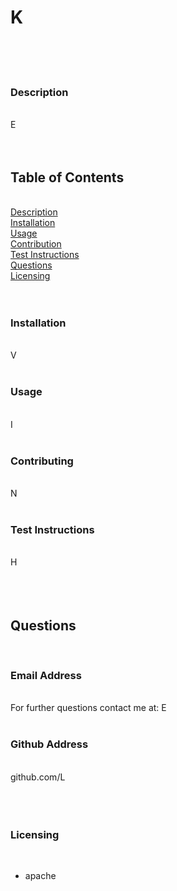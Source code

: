 # K  
&nbsp;  
&nbsp;  
&nbsp;  
### Description  
&nbsp;  
E  
&nbsp;  
&nbsp;  
## Table of Contents  
&nbsp;  
[Description](#description)  
[Installation](#installation)  
[Usage](#usage)  
[Contribution](#contributing)  
[Test Instructions](#test-instructions)  
[Questions](#questions)  
[Licensing](#licensing)  
&nbsp;  
&nbsp;  
### Installation  
&nbsp;  
V  
&nbsp;  
### Usage  
&nbsp;  
I  
&nbsp;  
### Contributing  
&nbsp;  
N  
&nbsp;  
### Test Instructions  
&nbsp;  
H  
&nbsp;  
&nbsp;  
&nbsp;  
## Questions  
&nbsp;  
### Email Address  
&nbsp;  
For further questions contact me at: E  
&nbsp;  
### Github Address  
&nbsp;  
github.com/L  
&nbsp;  
&nbsp;  
&nbsp;  
### Licensing  
&nbsp;  
    
* apache
